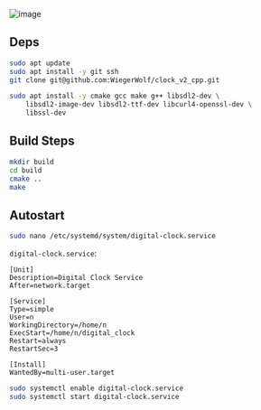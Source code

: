 ![image](https://github.com/user-attachments/assets/5733fb9f-7f47-4754-a6bd-c91e8b242759)

## Deps

```bash
sudo apt update
sudo apt install -y git ssh
git clone git@github.com:WiegerWolf/clock_v2_cpp.git
```

```bash
sudo apt install -y cmake gcc make g++ libsdl2-dev \
    libsdl2-image-dev libsdl2-ttf-dev libcurl4-openssl-dev \
    libssl-dev
```

## Build Steps

```bash
mkdir build
cd build
cmake .. 
make
```

## Autostart

```bash
sudo nano /etc/systemd/system/digital-clock.service
```

`digital-clock.service`:

```
[Unit]
Description=Digital Clock Service
After=network.target

[Service]
Type=simple
User=n
WorkingDirectory=/home/n
ExecStart=/home/n/digital_clock
Restart=always
RestartSec=3

[Install]
WantedBy=multi-user.target
```

```bash
sudo systemctl enable digital-clock.service
sudo systemctl start digital-clock.service
```
